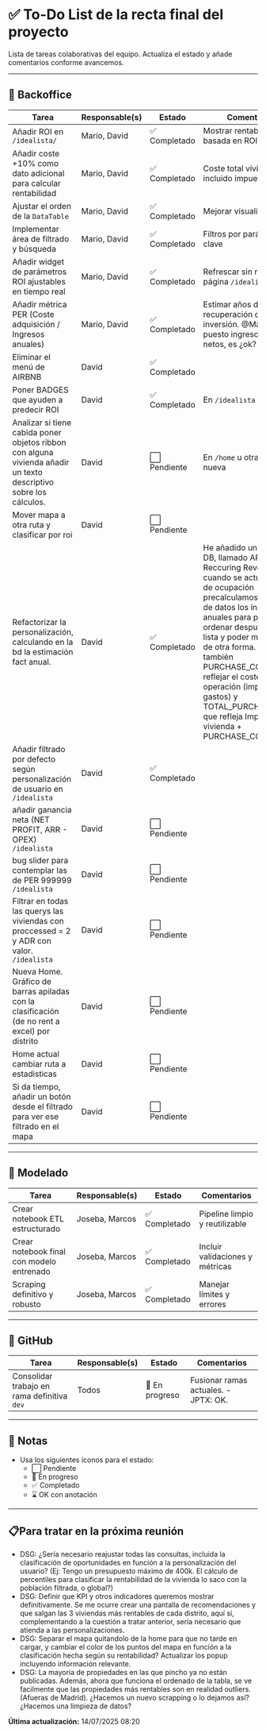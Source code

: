 # ✅ To-Do List de la recta final del proyecto

Lista de tareas colaborativas del equipo. Actualiza el estado y añade comentarios conforme avancemos.

---

## 🧾 Backoffice

| Tarea                                                                          | Responsable(s) | Estado        | Comentarios                                                                                                                                                                                                                                                                                                                                                                                                         |
| ------------------------------------------------------------------------------ | -------------- | ------------- | ------------------------------------------------------------------------------------------------------------------------------------------------------------------------------------------------------------------------------------------------------------------------------------------------------------------------------------------------------------------------------------------------------------------- |
| Añadir ROI en `/idealista/`                                                    | Mario, David   | ✅ Completado | Mostrar rentabilidad basada en ROI                                                                                                                                                                                                                                                                                                                                                                                  |
| Añadir coste +10% como dato adicional para calcular rentabilidad               | Mario, David   | ✅ Completado | Coste total vivienda incluido impuesto                                                                                                                                                                                                                                                                                                                                                                              |
| Ajustar el orden de la `DataTable`                                             | Mario, David   | ✅ Completado | Mejorar visualización                                                                                                                                                                                                                                                                                                                                                                                               |
| Implementar área de filtrado y búsqueda                                        | Mario, David   | ✅ Completado | Filtros por parámetros clave                                                                                                                                                                                                                                                                                                                                                                                        |
| Añadir widget de parámetros ROI ajustables en tiempo real                      | Mario, David   | ✅ Completado | Refrescar sin recargar página `/idealista`                                                                                                                                                                                                                                                                                                                                                                          |
| Añadir métrica PER (Coste adquisición / Ingresos anuales)                      | Mario, David   | ✅ Completado | Estimar años de recuperación de inversión. @Mario, he puesto ingresos anuales netos, es ¿ok?                                                                                                                                                                                                                                                                                                                        |
| Eliminar el menú de AIRBNB                                                     | David          | ✅ Completado |                                                                                                                                                                                                                                                                                                                                                                                                                     |
| Poner BADGES que ayuden a predecir ROI                                         | David          | ✅ Completado | En `/idealista`                                                                                                                                                                                                                                                                                                                                                                                                     |
| Analizar si tiene cabida poner objetos ribbon con alguna vivienda añadir un texto descriptivo sobre los cálculos.              | David          | ⬜ Pendiente  | En `/home` u otra página nueva                                                                                                                                                                                                                                                                                                                                                                                      |
| Mover mapa a otra ruta y clasificar por roi                                    | David          | ⬜ Pendiente  |                                                                                                                                                                                                                                                                                                                                                                                                                     |
| Refactorizar la personalización, calculando en la bd la estimación fact anual. | David          | ✅ Completado | He añadido un campo a la DB, llamado ARR (Annual Reccuring Revenue), cuando se actualiza el % de ocupación precalculamos en la base de datos los ingresos anuales para poderlos ordenar después en la lista y poder manejarlos de otra forma. Introduzco también PURCHASE_COST para reflejar el coste de la operación (impuestos y gastos) y TOTAL_PURCHASE_COST que refleja Importe de la vivienda + PURCHASE_COST |
| Añadir filtrado por defecto según personalización de usuario en `/idealista`                                    | David          | ✅ Completado  |                                                                                                                                                                                                                                                                                                                                                                                                                     |
| añadir ganancia neta (NET PROFIT, ARR - OPEX) `/idealista`                                    | David          | ⬜ Pendiente  |                                                                                                                                                                                                                                                                                                                                                                                                                     |
| bug slider para contemplar las de PER 999999 `/idealista`                                    | David          | ⬜ Pendiente  |                                                                                                                                                                                                                                                                                                                                                                                                                     |
| Filtrar en todas las querys las viviendas con proccessed = 2 y ADR con valor. `/idealista`                                    | David          | ⬜ Pendiente  |                                                                                                                                                                                                                                                                                                                                                                                                                     |
| Nueva Home. Gráfico de barras apiladas con la clasificación (de no rent a excel) por distrito                                  | David          | ⬜ Pendiente  |                                                                                                                                                                                                                                                                                                                                                                                                                     |
| Home actual cambiar ruta a estadisticas                                  | David          | ⬜ Pendiente  |                                                                                                                                                                                                                                                                                                                                                                                                                     |
| Si da tiempo, añadir un botón desde el filtrado para ver ese filtrado en el mapa                                  | David          | ⬜ Pendiente  |                                                                                                                                                                                                                                                                                                                                                                                                                     |

---

## 🧪 Modelado

| Tarea                                     | Responsable(s) | Estado        | Comentarios                     |
| ----------------------------------------- | -------------- | ------------- | ------------------------------- |
| Crear notebook ETL estructurado           | Joseba, Marcos | ✅ Completado | Pipeline limpio y reutilizable  |
| Crear notebook final con modelo entrenado | Joseba, Marcos | ✅ Completado | Incluir validaciones y métricas |
| Scraping definitivo y robusto             | Joseba, Marcos | ✅ Completado | Manejar límites y errores       |

---

## 🧩 GitHub

| Tarea                                       | Responsable(s) | Estado         | Comentarios                          |
| ------------------------------------------- | -------------- | -------------- | ------------------------------------ |
| Consolidar trabajo en rama definitiva `dev` | Todos          | 🔄 En progreso | Fusionar ramas actuales. - JPTX: OK. |

---

## 📌 Notas

- Usa los siguientes íconos para el estado:
  - ⬜ Pendiente
  - 🔄 En progreso
  - ✅ Completado
  - ⌛ OK con anotación

---

## 📋Para tratar en la próxima reunión

- DSG: ¿Sería necesario reajustar todas las consultas, incluida la clasificación de oportunidades en función a la personalización del usuario? (Ej: Tengo un presupuesto máximo de 400k. El cálculo de percentiles para clasificar la rentabilidad de la vivienda lo saco con la población filtrada, o global?)
- DSG: Definir que KPI y otros indicadores queremos mostrar definitivamente. Se me ocurre crear una pantalla de recomendaciones y que salgan las 3 viviendas más rentables de cada distrito, aquí sí, complementando a la cuestión a tratar anterior, sería necesario que atienda a las personalizaciones.
- DSG: Separar el mapa quitandolo de la home para que no tarde en cargar, y cambiar el color de los puntos del mapa en función a la clasificación hecha según su rentabilidad? Actualizar los popup incluyendo información relevante.
- DSG: La mayoría de propiedades en las que pincho ya no están publicadas. Además, ahora que funciona el ordenado de la tabla, se ve facilmente que las propiedades más rentables son en realidad outliers. (Afueras de Madrid). ¿Hacemos un nuevo scrapping o lo dejamos así? ¿Hacemos una limpieza de datos?

**Última actualización:** 14/07/2025 08:20
